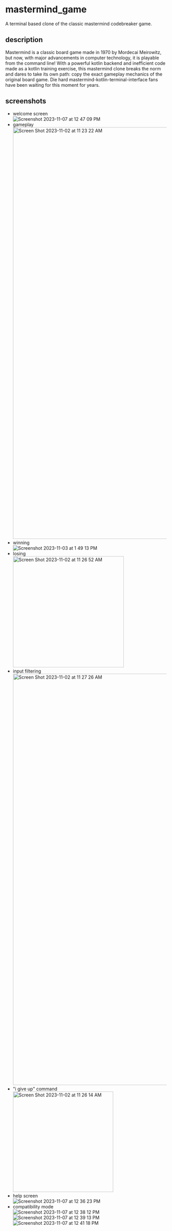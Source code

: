 # mastermind_game
A terminal based clone of the classic mastermind codebreaker game.

## description

Mastermind is a classic board game made in 1970 by Mordecai Meirowitz, but now, with major advancements in computer technology, it is playable from the command line!
With a powerful kotlin backend and inefficient code made as a kotlin training exercise, this mastermind clone breaks the norm and dares to take its own path: copy the exact gameplay mechanics of the original board game. 
Die hard mastermind-kotlin-terminal-interface fans have been waiting for this moment for years.

## screenshots
- welcome screen <br>
  ![Screenshot 2023-11-07 at 12 47 09 PM](https://github.com/toasterwaffle12358/mastermind_game/assets/115607216/f97b62cb-4846-4385-a17b-b4620529a6a6)
- gameplay <br>
  <img width="1282" alt="Screen Shot 2023-11-02 at 11 23 22 AM" src="https://github.com/toasterwaffle12358/mastermind_game/assets/115607216/49ea2268-5ac5-4aab-8737-f1d0990eb9fd">
- winning <br>
  ![Screenshot 2023-11-03 at 1 49 13 PM](https://github.com/toasterwaffle12358/mastermind_game/assets/115607216/71a24799-d9b3-4b06-a508-ef226611bca4)
- losing <br>
  <img width="346" alt="Screen Shot 2023-11-02 at 11 26 52 AM" src="https://github.com/toasterwaffle12358/mastermind_game/assets/115607216/80f88406-e533-4271-8701-d773edb039d8">
- input filtering <br>
  <img width="1281" alt="Screen Shot 2023-11-02 at 11 27 26 AM" src="https://github.com/toasterwaffle12358/mastermind_game/assets/115607216/fe32729d-0a0b-4985-98ff-2e44f09ca7e1">
- "i give up" command <br>
  <img width="313" alt="Screen Shot 2023-11-02 at 11 26 14 AM" src="https://github.com/toasterwaffle12358/mastermind_game/assets/115607216/ecbf9a76-5d15-4668-ba5f-ac1d17056cfd">
- help screen <br>
  ![Screenshot 2023-11-07 at 12 36 23 PM](https://github.com/toasterwaffle12358/mastermind_game/assets/115607216/db799295-71d8-49f0-9562-f2cb5a8102e8)
- compatibility mode <br>
  ![Screenshot 2023-11-07 at 12 38 12 PM](https://github.com/toasterwaffle12358/mastermind_game/assets/115607216/bfe8ab02-84e5-40d8-8d96-322fe4a491f3)
  ![Screenshot 2023-11-07 at 12 39 13 PM](https://github.com/toasterwaffle12358/mastermind_game/assets/115607216/c33d8103-1275-4f4c-b2f5-6b62444874a2)
  ![Screenshot 2023-11-07 at 12 41 18 PM](https://github.com/toasterwaffle12358/mastermind_game/assets/115607216/f3216991-5ca1-4aa3-9bf6-ee4c2a1cdbdc)
